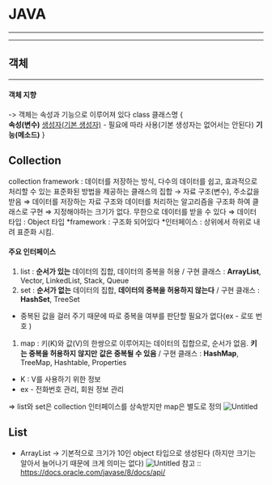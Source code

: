# JAVA
---
---
## 객체
---
#### 객체 지향
-> 객체는 속성과 기능으로 이루어져 있다
class 클래스명 {     
     **속성(변수)**
     <U>생성자(기본 생성자)</U> - 필요에 따라 사용(기본 생성자는 없어서는 안된다)
     **기능(메소드)**
}


## Collection
collection framework : 데이터를 저장하는 방식, 다수의 데이터를 쉽고, 효과적으로 처리할 수 있는 표준화된 방법을 제공하는 클래스의 집합 → 자료 구조(변수), 주소값을 받음
⇒ 데이터를 저장하는 자료 구조와 데이터를 처리하는 알고리즘을 구조화 하여 클래스로 구현
⇒ 지정해야하는 크기가 없다. 무한으로 데이터를 받을 수 있다
⇒ 데이터 타입 : Object 타입
*framework : 구조화 되어있다
*인터페이스 : 상위에서 하위로 내려 표준화 시킴.
#### 주요 인터페이스
1. list : **순서가 있는** 데이터의 집합, 데이터의 중복을 허용    / 구현 클래스 : **ArrayList**, Vector, LinkedList, Stack, Queue
2. set : **순서가 없는** 데이터의 집합, **데이터의 중복을 허용하지 않는다**    / 구현 클래스 : **HashSet**, TreeSet
- 중복된 값을 걸러 주기 때문에 따로 중복을 여부를 판단할 필요가 없다(ex - 로또 번호 )
1. map : 키(K)와 값(V)의 한쌍으로 이루어지는 데이터의 집합으로, 순서가 없음. **키는 중복을 허용하지 않지만** **값은 중복될 수 있음**    / 구현 클래스 : **HashMap**, TreeMap, Hashtable, Properties
- K :  V를 사용하기 위한 정보
- ex - 전화번호 관리, 회원 정보 관리

⇒ list와 set은 collection 인터페이스를 상속받지만 map은 별도로 정의
![Untitled](https://prod-files-secure.s3.us-west-2.amazonaws.com/8578dd72-e8e5-4e25-bd80-a3b913addcd4/387d0896-b983-4985-a759-4590b48817b3/Untitled.png)

## List
- ArrayList → 기본적으로 크기가 10인 object 타입으로 생성된다 (하지만 크기는 알아서 늘어나기 때문에 크게 의미는 없다)
![Untitled](https://prod-files-secure.s3.us-west-2.amazonaws.com/8578dd72-e8e5-4e25-bd80-a3b913addcd4/13d902ef-cc9b-4d37-88e5-0f742ac9a9b4/Untitled.png)
참고 :: https://docs.oracle.com/javase/8/docs/api/


